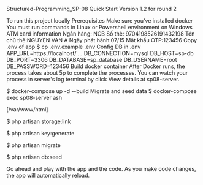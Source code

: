 Structured-Programming_SP-08
Quick Start
Version 1.2 for round 2

To run this project locally
Prerequisites
Make sure you've installed docker
You must run commands in Linux or Powershell environment on Windows
ATM card information
Ngân hàng: NCB
Số thẻ: 9704198526191432198
Tên chủ thẻ:NGUYEN VAN A
Ngày phát hành:07/15
Mật khẩu OTP:123456
Copy .env of app
$ cp .env.example .env
Config DB in .env
APP_URL=https://localhost/
...
DB_CONNECTION=mysql
DB_HOST=sp-db
DB_PORT=3306
DB_DATABASE=sp_database
DB_USERNAME=root
DB_PASSWORD=123456
Build docker container
After Docker runs, the process takes about 5p to complete the processes. You can watch your process in server's log terminal by click View details at sp08-server.

$ docker-compose up -d --build
Migrate and seed data
$ docker-compose exec sp08-server ash

[/var/www/html]

$ php artisan storage:link

$ php artisan key:generate

$ php artisan migrate

$ php artisan db:seed

Go ahead and play with the app and the code. As you make code changes, the app will automatically reload.
